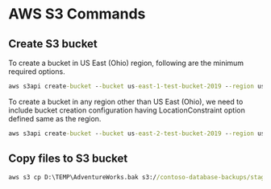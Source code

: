 # AWS S3 Commands

## Create S3 bucket

To create a bucket in US East (Ohio) region, following are the minimum required options.

```cmd
aws s3api create-bucket --bucket us-east-1-test-bucket-2019 --region us-east-1
```

To create a bucket in any region other than US East (Ohio), we need to include bucket creation configuration having LocationConstraint option defined same as the region.

```cmd
aws s3api create-bucket --bucket us-east-2-test-bucket-2019 --region us-east-2 --create-bucket-configuration LocationConstraint=us-east-2
```

## Copy files to S3 bucket

```cmd
aws s3 cp D:\TEMP\AdventureWorks.bak s3://contoso-database-backups/staging-dbs
```
